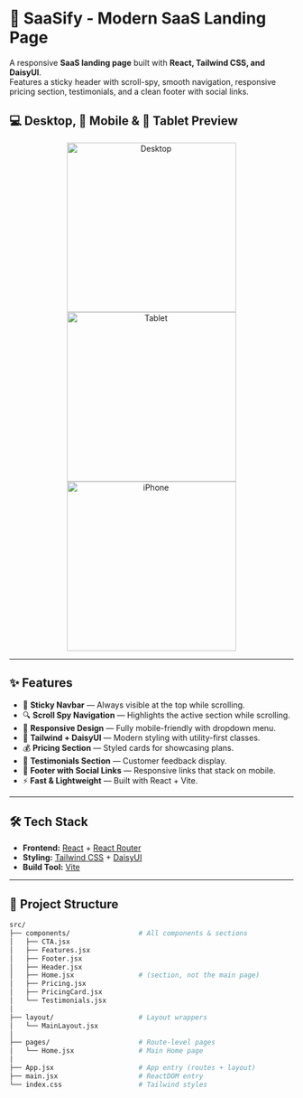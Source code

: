 # 🚀 SaaSify - Modern SaaS Landing Page

A responsive **SaaS landing page** built with **React, Tailwind CSS, and DaisyUI**.  
Features a sticky header with scroll-spy, smooth navigation, responsive pricing section, testimonials, and a clean footer with social links.

## 💻 Desktop, 📱 Mobile & 📱 Tablet Preview

<p align="center">
  <img src="./public/screenshots/desktop-mockup.png" alt="Desktop" height="300"/>
  <img src="./public/screenshots/tablet-mockup.png" alt="Tablet" height="300"/>
  <img src="./public/screenshots/iphone-mockup.png" alt="iPhone" height="300"/>
</p>

---

## ✨ Features

- 📌 **Sticky Navbar** — Always visible at the top while scrolling.
- 🔍 **Scroll Spy Navigation** — Highlights the active section while scrolling.
- 📱 **Responsive Design** — Fully mobile-friendly with dropdown menu.
- 🎨 **Tailwind + DaisyUI** — Modern styling with utility-first classes.
- 💰 **Pricing Section** — Styled cards for showcasing plans.
- 💬 **Testimonials Section** — Customer feedback display.
- 🔗 **Footer with Social Links** — Responsive links that stack on mobile.
- ⚡ **Fast & Lightweight** — Built with React + Vite.

---

## 🛠️ Tech Stack

- **Frontend:** [React](https://reactjs.org/) + [React Router](https://reactrouter.com/)
- **Styling:** [Tailwind CSS](https://tailwindcss.com/) + [DaisyUI](https://daisyui.com/)
- **Build Tool:** [Vite](https://vitejs.dev/)

---

## 📂 Project Structure

```bash
src/
├── components/                 # All components & sections
│   ├── CTA.jsx
│   ├── Features.jsx
│   ├── Footer.jsx
│   ├── Header.jsx
│   ├── Home.jsx                # (section, not the main page)
│   ├── Pricing.jsx
│   ├── PricingCard.jsx
│   └── Testimonials.jsx
│
├── layout/                     # Layout wrappers
│   └── MainLayout.jsx
│
├── pages/                      # Route-level pages
│   └── Home.jsx                # Main Home page
│
├── App.jsx                     # App entry (routes + layout)
├── main.jsx                    # ReactDOM entry
└── index.css                   # Tailwind styles